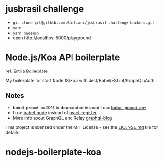# jusbrasil challenge

- `git clone git@github.com:Bastiani/jusbrasil-challenge-backend.git`
- `yarn`
- `yarn nodemon`
- open http://localhost:5000/playground

# Node.js/Koa API boilerplate

ref. [Entria Boilerplate](https://github.com/entria/graphql-dataloader-boilerplate)

My boilerplate for start NodeJS/Koa with Jest/Babel/ESLint/GraphQL/Auth

## Notes

- babel-preset-es2015 is deprecated instead i use
  [babel-preset-env](http://babeljs.io/docs/plugins/preset-env/)
- I use [babel-node](http://babeljs.io/docs/usage/cli/#babel-node) instead of
  [react-register](http://babeljs.io/docs/usage/babel-register/#top)
- More info about GraphQL and Relay [graphql-blog](https://github.com/Bastiani/graphql-blog)

This project is licensed under the MIT License - see the
[LICENSE.md](LICENSE.md) file for details

# nodejs-boilerplate-koa
